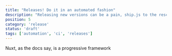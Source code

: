 ```yaml
---
title: "Releases! Do it in an automated fashion"
description: "Releasing new versions can be a pain, ship.js to the rescue"
position: 5
category: 'release'
status: 'draft'
tags: ['automation', 'ci', 'releases']
---
```


Nuxt, as the docs say, is a progressive framework